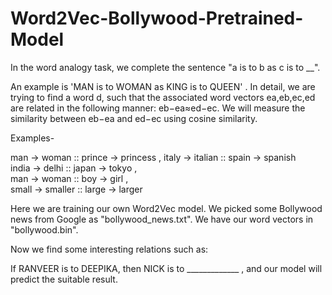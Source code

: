 # Word2Vec-Bollywood-Pretrained-Model

In the word analogy task, we complete the sentence "a is to b as c is to __".

An example is 'MAN is to WOMAN as KING is to QUEEN' . In detail, we are trying to find a word d, such that the associated word vectors ea,eb,ec,ed are related in the following manner: eb−ea≈ed−ec. We will measure the similarity between eb−ea and ed−ec using cosine similarity.

Examples-

man -> woman ::     prince -> princess    ,    italy -> italian ::     spain -> spanish                             
india -> delhi ::     japan -> tokyo    ,    
man -> woman ::     boy -> girl ,                                            
small -> smaller ::     large -> larger 

Here we are training our own Word2Vec model. We picked some Bollywood news from Google as "bollywood_news.txt". 
We have our word vectors in "bollywood.bin". 

Now we find some interesting relations such as: 

If RANVEER is to DEEPIKA, then NICK is to _____________ , and our model will predict the suitable result.
